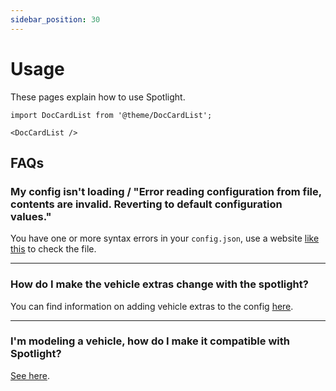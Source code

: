 ```yaml
---
sidebar_position: 30
---
```


# Usage

These pages explain how to use Spotlight.

```mdx-code-block
import DocCardList from '@theme/DocCardList';

<DocCardList />
```

## FAQs
### My config isn't loading / "Error reading configuration from file, contents are invalid. Reverting to default configuration values."
You have one or more syntax errors in your `config.json`, use a website [like this](https://jsonformatter.org/) to check the file.

***

### How do I make the vehicle extras change with the spotlight?
You can find information on adding vehicle extras to the config [here](../config.md#vehicle-extras-mapping).

***

### I'm modeling a vehicle, how do I make it compatible with Spotlight?
[See here](../developers).
